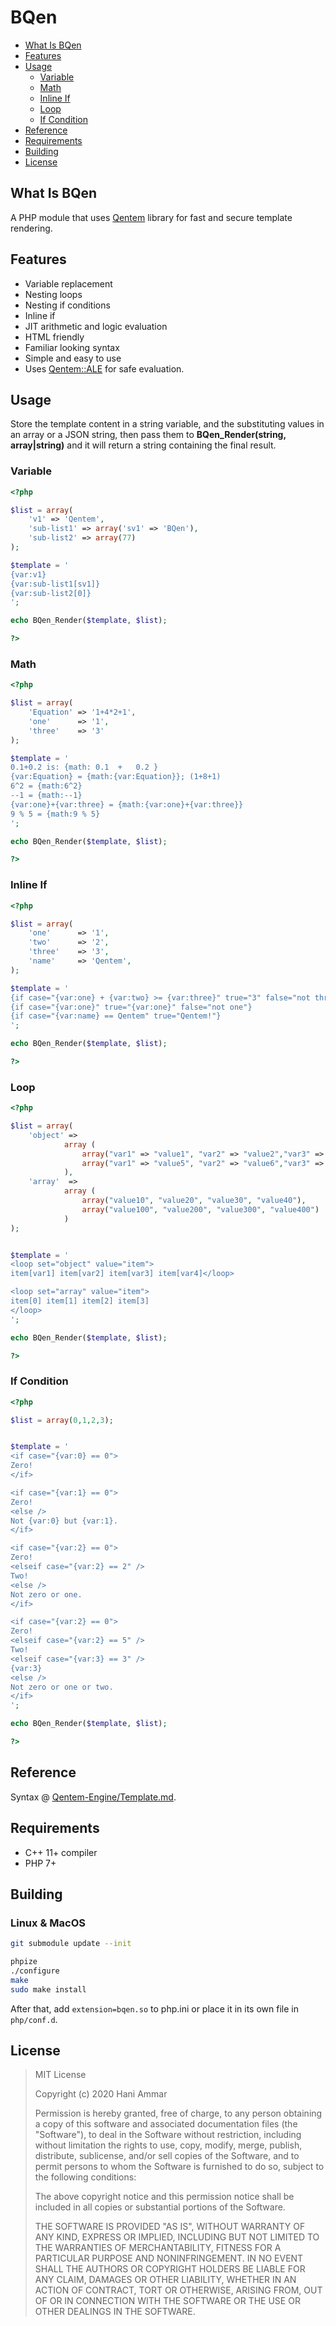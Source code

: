 # BQen

-   [What Is BQen](#what-is-bqen)
-   [Features](#features)
-   [Usage](#usage)
    -   [Variable](#variable)
    -   [Math](#math)
    -   [Inline If](#inline-if)
    -   [Loop](#loop)
    -   [If Condition](#if-condition)
-   [Reference](#reference)
-   [Requirements](#requirements)
-   [Building](#building)
-   [License](#license)

## What Is BQen

A PHP module that uses [Qentem](https://github.com/HaniAmmar/Qentem-Engine) library for fast and secure template rendering.

## Features

-   Variable replacement
-   Nesting loops
-   Nesting if conditions
-   Inline if
-   JIT arithmetic and logic evaluation
-   HTML friendly
-   Familiar looking syntax
-   Simple and easy to use
-   Uses [Qentem::ALE](https://github.com/HaniAmmar/Qentem-Engine/blob/master/Documentation/ALE.md) for safe evaluation.

## Usage

Store the template content in a string variable, and the substituting values in an array or a JSON string, then pass them to **BQen_Render(string, array|string)** and it will return a string containing the final result.

### Variable

```php
<?php

$list = array(
    'v1' => 'Qentem',
    'sub-list1' => array('sv1' => 'BQen'),
    'sub-list2' => array(77)
);

$template = '
{var:v1}
{var:sub-list1[sv1]}
{var:sub-list2[0]}
';

echo BQen_Render($template, $list);

?>
```

### Math

```php
<?php

$list = array(
    'Equation' => '1+4*2+1',
    'one'      => '1',
    'three'    => '3'
);

$template = '
0.1+0.2 is: {math: 0.1  +   0.2 }
{var:Equation} = {math:{var:Equation}}; (1+8+1)
6^2 = {math:6^2}
--1 = {math:--1}
{var:one}+{var:three} = {math:{var:one}+{var:three}}
9 % 5 = {math:9 % 5}
';

echo BQen_Render($template, $list);

?>
```

### Inline If

```php
<?php

$list = array(
    'one'      => '1',
    'two'      => '2',
    'three'    => '3',
    'name'     => 'Qentem',
);

$template = '
{if case="{var:one} + {var:two} >= {var:three}" true="3" false="not three"}
{if case="{var:one}" true="{var:one}" false="not one"}
{if case="{var:name} == Qentem" true="Qentem!"}
';

echo BQen_Render($template, $list);

?>
```

### Loop

```php
<?php

$list = array(
    'object' =>
            array (
                array("var1" => "value1", "var2" => "value2","var3" => "value3", "var4" => "value4"),
                array("var1" => "value5", "var2" => "value6","var3" => "value7", "var4" => "value8")
            ),
    'array'  =>
            array (
                array("value10", "value20", "value30", "value40"),
                array("value100", "value200", "value300", "value400")
            )
);


$template = '
<loop set="object" value="item">
item[var1] item[var2] item[var3] item[var4]</loop>

<loop set="array" value="item">
item[0] item[1] item[2] item[3]
</loop>
';

echo BQen_Render($template, $list);

?>
```

### If Condition

```php
<?php

$list = array(0,1,2,3);


$template = '
<if case="{var:0} == 0">
Zero!
</if>

<if case="{var:1} == 0">
Zero!
<else />
Not {var:0} but {var:1}.
</if>

<if case="{var:2} == 0">
Zero!
<elseif case="{var:2} == 2" />
Two!
<else />
Not zero or one.
</if>

<if case="{var:2} == 0">
Zero!
<elseif case="{var:2} == 5" />
Two!
<elseif case="{var:3} == 3" />
{var:3}
<else />
Not zero or one or two.
</if>
';

echo BQen_Render($template, $list);

?>
```

## Reference

Syntax @ [Qentem-Engine/Template.md](https://github.com/HaniAmmar/Qentem-Engine/blob/master/Documentation/Template.md).

## Requirements

-   C++ 11+ compiler
-   PHP 7+

## Building

### Linux & MacOS

```sh
git submodule update --init

phpize
./configure
make
sudo make install
```

After that, add `extension=bqen.so` to php.ini or place it in its own file in `php/conf.d`.

## License

> MIT License
>
> Copyright (c) 2020 Hani Ammar
>
> Permission is hereby granted, free of charge, to any person obtaining a copy
> of this software and associated documentation files (the "Software"), to deal
> in the Software without restriction, including without limitation the rights
> to use, copy, modify, merge, publish, distribute, sublicense, and/or sell
> copies of the Software, and to permit persons to whom the Software is
> furnished to do so, subject to the following conditions:
>
> The above copyright notice and this permission notice shall be included in all
> copies or substantial portions of the Software.
>
> THE SOFTWARE IS PROVIDED "AS IS", WITHOUT WARRANTY OF ANY KIND, EXPRESS OR
> IMPLIED, INCLUDING BUT NOT LIMITED TO THE WARRANTIES OF MERCHANTABILITY,
> FITNESS FOR A PARTICULAR PURPOSE AND NONINFRINGEMENT. IN NO EVENT SHALL THE
> AUTHORS OR COPYRIGHT HOLDERS BE LIABLE FOR ANY CLAIM, DAMAGES OR OTHER
> LIABILITY, WHETHER IN AN ACTION OF CONTRACT, TORT OR OTHERWISE, ARISING FROM,
> OUT OF OR IN CONNECTION WITH THE SOFTWARE OR THE USE OR OTHER DEALINGS IN THE
> SOFTWARE.
